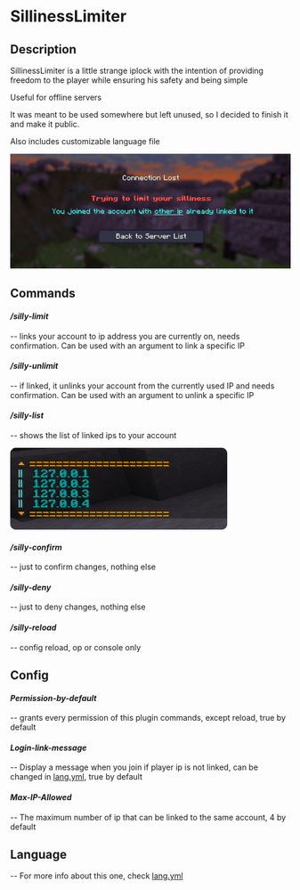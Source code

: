 # **SillinessLimiter**

## Description

SillinessLimiter is a little strange iplock with the intention of providing freedom to the player while ensuring his safety and being simple

Useful for offline servers

It was meant to be used somewhere but left unused, so I decided to finish it and make it public.

Also includes customizable language file

![kick_example.jpg](kick_example.jpg)

## Commands

#### _/silly-limit_ 
-- links your account to ip address you are currently on, needs confirmation. Can be used with an argument to link a specific IP

#### _/silly-unlimit_ 
-- if linked, it unlinks your account from the currently used IP and needs confirmation. Can be used with an argument to unlink a specific IP

#### _/silly-list_ 
-- shows the list of linked ips to your account

![](.README_images/ece83f9d.png)

#### _/silly-confirm_
-- just to confirm changes, nothing else

#### _/silly-deny_
-- just to deny changes, nothing else

#### _/silly-reload_
-- config reload, op or console only

## Config

#### _Permission-by-default_
-- grants every permission of this plugin commands, except reload, true by default

#### _Login-link-message_
-- Display a message when you join if player ip is not linked, can be changed in [lang.yml](src%2Fmain%2Fresources%2Fdefault%2Flang.yml), true by default

#### _Max-IP-Allowed_
-- The maximum number of ip that can be linked to the same account, 4 by default

## Language
-- For more info about this one, check [lang.yml](src%2Fmain%2Fresources%2Fdefault%2Flang.yml)

